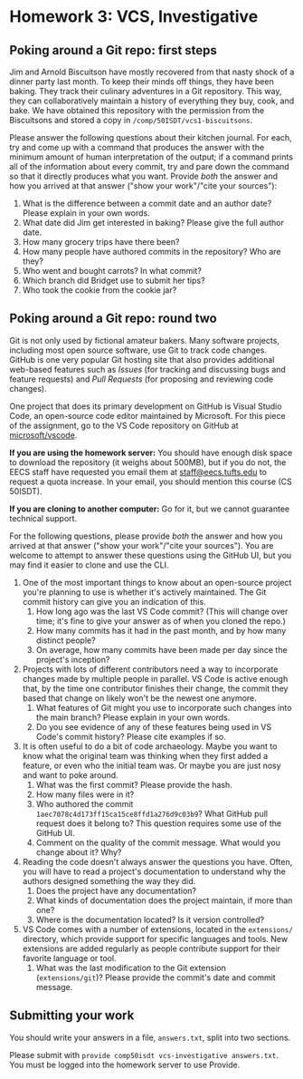 ---
---

# Homework 3: VCS, Investigative

## Poking around a Git repo: first steps

Jim and Arnold Biscuitson have mostly recovered from that nasty shock of a
dinner party last month. To keep their minds off things, they have been baking.
They track their culinary adventures in a Git repository. This way, they can
collaboratively maintain a history of everything they buy, cook, and bake. We
have obtained this repository with the permission from the Biscuitsons and
stored a copy in `/comp/50ISDT/vcs1-biscuitsons`.

Please answer the following questions about their kitchen journal. For each,
try and come up with a command that produces the answer with the minimum amount
of human interpretation of the output; if a command prints all of the
information about every commit, try and pare down the command so that it
directly produces what you want. Provide *both* the answer and how you arrived
at that answer ("show your work"/"cite your sources"):

1. What is the difference between a commit date and an author date? Please
   explain in your own words.
1. What date did Jim get interested in baking? Please give the full author
   date.
1. How many grocery trips have there been?
1. How many people have authored commits in the repository? Who are they?
1. Who went and bought carrots? In what commit?
1. Which branch did Bridget use to submit her tips?
1. Who took the cookie from the cookie jar?

## Poking around a Git repo: round two

Git is not only used by fictional amateur bakers. Many software projects,
including most open source software, use Git to track code changes. GitHub is
one very popular Git hosting site that also provides additional web-based
features such as *Issues* (for tracking and discussing bugs and feature
requests) and *Pull Requests* (for proposing and reviewing code changes).

One project that does its primary development on GitHub is Visual Studio Code,
an open-source code editor maintained by Microsoft. For this piece of the
assignment, go to the VS Code repository on GitHub at
[microsoft/vscode](https://github.com/microsoft/vscode).

**If you are using the homework server:** You should have enough disk space to
download the repository (it weighs about 500MB), but if you do not, the EECS
staff have requested you email them at
[staff@eecs.tufts.edu](mailto:staff@eecs.tufts.edu) to request a quota
increase. In your email, you should mention this course (CS 50ISDT).

**If you are cloning to another computer:** Go for it, but we cannot guarantee
technical support.

For the following questions, please provide *both* the answer and how you
arrived at that answer ("show your work"/"cite your sources"). You are welcome
to attempt to answer these questions using the GitHub UI, but you may find it
easier to clone and use the CLI.

1. One of the most important things to know about an open-source project you're
   planning to use is whether it's actively maintained. The Git commit history
   can give you an indication of this.
   1. How long ago was the last VS Code commit? (This will change over time;
      it's fine to give your answer as of when you cloned the repo.)
   1. How many commits has it had in the past month, and by how many distinct
      people?
   1. On average, how many commits have been made per day since the project's
      inception?
1. Projects with lots of different contributors need a way to incorporate
   changes made by multiple people in parallel. VS Code is active enough that,
   by the time one contributor finishes their change, the commit they based
   that change on likely won't be the newest one anymore.
   1. What features of Git might you use to incorporate such changes into the
      main branch? Please explain in your own words.
   1. Do you see evidence of any of these features being used in VS Code's
      commit history? Please cite examples if so.
1. It is often useful to do a bit of code archaeology. Maybe you want to know
   what the original team was thinking when they first added a feature, or even
   who the initial team was. Or maybe you are just nosy and want to poke
   around.
   1. What was the first commit? Please provide the hash.
   1. How many files were in it?
   1. Who authored the commit `1aec7078c4d173ff15ca15ce8ffd1a276d9c03b9`? What
      GitHub pull request does it belong to? This question requires some use of
      the GitHub UI.
   1. Comment on the quality of the commit message. What would you change about
      it? Why?
1. Reading the code doesn't always answer the questions you have. Often, you
   will have to read a project's documentation to understand why the authors
   designed something the way they did.
   1. Does the project have any documentation?
   1. What kinds of documentation does the project maintain, if more than one?
   1. Where is the documentation located? Is it version controlled?
1. VS Code comes with a number of extensions, located in the `extensions/`
   directory, which provide support for specific languages and tools. New
   extensions are added regularly as people contribute support for their
   favorite language or tool.
   1. What was the last modification to the Git extension (`extensions/git`)?
      Please provide the commit's date and commit message.

## Submitting your work

You should write your answers in a file, `answers.txt`, split into two
sections.

Please submit with `provide comp50isdt vcs-investigative answers.txt`. You must
be logged into the homework server to use Provide.
